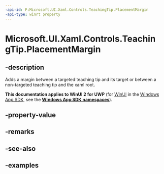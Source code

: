 ```yaml
---
-api-id: P:Microsoft.UI.Xaml.Controls.TeachingTip.PlacementMargin
-api-type: winrt property
---
```


# Microsoft.UI.Xaml.Controls.TeachingTip.PlacementMargin

<!--
public Windows.UI.Xaml.Thickness PlacementMargin { get; set; }
-->

## -description

Adds a margin between a targeted teaching tip and its target or between a non-targeted teaching tip and the xaml root. 

**This documentation applies to WinUI 2 for UWP** (for [WinUI](/windows/apps/winui/winui3/) in the [Windows App SDK](/windows/apps/windows-app-sdk/), see the **[Windows App SDK namespaces](/windows/windows-app-sdk/api/winrt/)**).

## -property-value

## -remarks

## -see-also

## -examples

